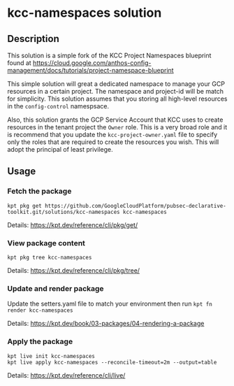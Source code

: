 # kcc-namespaces solution

## Description
This solution is a simple fork of the KCC Project Namespaces blueprint found at
https://cloud.google.com/anthos-config-management/docs/tutorials/project-namespace-blueprint

This simple solution will great a dedicated namespace to manage your GCP resources in a certain project. The namespace and project-id will be match for simplicity. This solution assumes that you storing all high-level resources in the `config-control` namespsace.

Also, this solution grants the GCP Service Account that KCC uses to create resources in the tenant project the `Owner` role. This is a very broad role and it is recommend that you update the `kcc-project-owner.yaml` file to specify only the roles that are required to create the resources you wish. This will adopt the principal of least privilege.

## Usage

### **Fetch the package**
`kpt pkg get https://github.com/GoogleCloudPlatform/pubsec-declarative-toolkit.git/solutions/kcc-namespaces kcc-namespaces`

Details: https://kpt.dev/reference/cli/pkg/get/

### **View package content**
`kpt pkg tree kcc-namespaces`

Details: https://kpt.dev/reference/cli/pkg/tree/

### **Update and render package**
Update the setters.yaml file to match your environment then run
`kpt fn render kcc-namespaces`

Details: https://kpt.dev/book/03-packages/04-rendering-a-package

### **Apply the package**
```
kpt live init kcc-namespaces
kpt live apply kcc-namespaces --reconcile-timeout=2m --output=table
```
Details: https://kpt.dev/reference/cli/live/